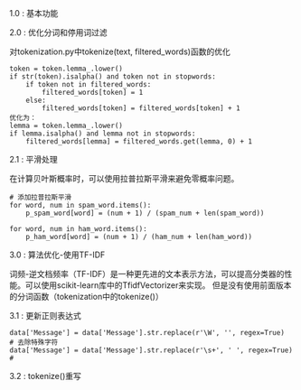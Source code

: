 1.0 : 基本功能

2.0 : 优化分词和停用词过滤

对tokenization.py中tokenize(text, filtered_words)函数的优化

    token = token.lemma_.lower()
    if str(token).isalpha() and token not in stopwords:
        if token not in filtered_words:
            filtered_words[token] = 1
        else:
            filtered_words[token] = filtered_words[token] + 1
    优化为：
    lemma = token.lemma_.lower()
    if lemma.isalpha() and lemma not in stopwords:
        filtered_words[lemma] = filtered_words.get(lemma, 0) + 1

2.1 : 平滑处理

在计算贝叶斯概率时，可以使用拉普拉斯平滑来避免零概率问题。
    
    # 添加拉普拉斯平滑
    for word, num in spam_word.items():
        p_spam_word[word] = (num + 1) / (spam_num + len(spam_word))
    
    for word, num in ham_word.items():
        p_ham_word[word] = (num + 1) / (ham_num + len(ham_word))

3.0 : 算法优化-使用TF-IDF

词频-逆文档频率（TF-IDF）是一种更先进的文本表示方法，可以提高分类器的性能。可以使用scikit-learn库中的TfidfVectorizer来实现。
但是没有使用前面版本的分词函数（tokenization中的tokenize()）

3.1 : 更新正则表达式

    data['Message'] = data['Message'].str.replace(r'\W', '', regex=True)  # 去除特殊字符
    data['Message'] = data['Message'].str.replace(r'\s+', ' ', regex=True)  #

3.2 : tokenize()重写


